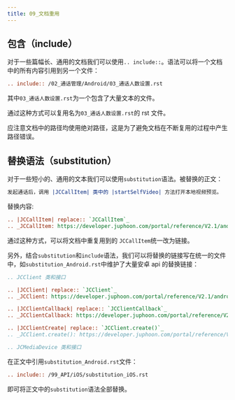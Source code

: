 ```yaml
---
title: 09_文档重用
---
```

## 包含（include）

对于一些篇幅长、通用的文档我们可以使用`.. include::`。语法可以将一个文档中的所有内容引用到另一个文件：

```rst
.. include:: /02_通话管理/Android/03_通话人数设置.rst
```

其中`03_通话人数设置.rst`为一个包含了大量文本的文件。

通过这种方式可以复用名为`03_通话人数设置.rst`的 rst 文件。

应注意文档中的路径均使用绝对路径，这是为了避免文档在不断复用的过程中产生路径错误。

## 替换语法（substitution）

对于一些短小的、通用的文本我们可以使用`substitution`语法。被替换的正文：

```rst
发起通话后，调用 |JCCallItem| 类中的 |startSelfVideo| 方法打开本地视频预览。
```

替换内容:

```rst
.. |JCCallItem| replace:: `JCCallItem`_
.. _JCCallItem: https://developer.juphoon.com/portal/reference/V2.1/android/com/juphoon/cloud/JCCallItem.html
```

通过这种方式，可以将文档中重复用到的 `JCCallItem`统一改为链接。

另外，结合`substitution`和`include`语法，我们可以将替换的链接写在统一的文件中，如`substitution_Android.rst`中维护了大量安卓 api 的替换链接：

```rst
.. JCClient 类和接口

.. |JCClient| replace:: `JCClient`_
.. _JCClient: https://developer.juphoon.com/portal/reference/V2.1/android/com/juphoon/cloud/JCClient.html

.. |JCClientCallback| replace:: `JCClientCallback`_
.. _JCClientCallback: https://developer.juphoon.com/portal/reference/V2.1/android/com/juphoon/cloud/JCClientCallback.html

.. |JCClientCreate| replace:: `JCClient.create()`_
.. _JCClient.create(): https://developer.juphoon.com/portal/reference/V2.1/android/com/juphoon/cloud/JCClient.html#create-android.content.Context-java.lang.String-com.juphoon.cloud.JCClientCallback-com.juphoon.cloud.JCClient.CreateParam-

.. JCMediaDevice 类和接口
```

在正文中引用`substitution_Android.rst`文件：

```rst
.. include:: /99_API/iOS/substitution_iOS.rst
```

即可将正文中的`substitution`语法全部替换。
